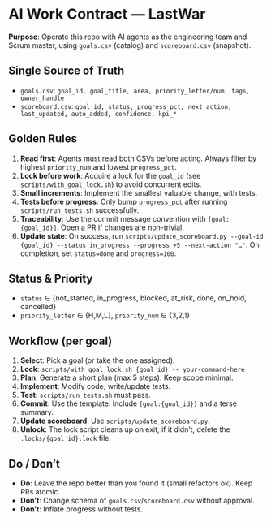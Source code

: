 # AI Work Contract — LastWar

**Purpose**: Operate this repo with AI agents as the engineering team and Scrum master, using `goals.csv` (catalog) and `scoreboard.csv` (snapshot).

## Single Source of Truth
- `goals.csv`: `goal_id, goal_title, area, priority_letter/num, tags, owner_handle`
- `scoreboard.csv`: `goal_id, status, progress_pct, next_action, last_updated, auto_added, confidence, kpi_*`

## Golden Rules
1. **Read first**: Agents must read both CSVs before acting. Always filter by highest `priority_num` and lowest `progress_pct`.
2. **Lock before work**: Acquire a lock for the `goal_id` (see `scripts/with_goal_lock.sh`) to avoid concurrent edits.
3. **Small increments**: Implement the smallest valuable change, with tests.
4. **Tests before progress**: Only bump `progress_pct` after running `scripts/run_tests.sh` successfully.
5. **Traceability**: Use the commit message convention with `[goal:{goal_id}]`. Open a PR if changes are non-trivial.
6. **Update state**: On success, run `scripts/update_scoreboard.py --goal-id {goal_id} --status in_progress --progress +5 --next-action "…"`. On completion, set `status=done` and `progress=100`.

## Status & Priority
- `status` ∈ {not_started, in_progress, blocked, at_risk, done, on_hold, cancelled}
- `priority_letter` ∈ {H,M,L}, `priority_num` ∈ {3,2,1}

## Workflow (per goal)
1. **Select**: Pick a goal (or take the one assigned).
2. **Lock**: `scripts/with_goal_lock.sh {goal_id} -- your-command-here`
3. **Plan**: Generate a short plan (max 5 steps). Keep scope minimal.
4. **Implement**: Modify code; write/update tests.
5. **Test**: `scripts/run_tests.sh` must pass.
6. **Commit**: Use the template. Include `[goal:{goal_id}]` and a terse summary.
7. **Update scoreboard**: Use `scripts/update_scoreboard.py`.
8. **Unlock**: The lock script cleans up on exit; if it didn’t, delete the `.locks/{goal_id}.lock` file.

## Do / Don’t
- **Do**: Leave the repo better than you found it (small refactors ok). Keep PRs atomic.
- **Don’t**: Change schema of `goals.csv`/`scoreboard.csv` without approval.
- **Don’t**: Inflate progress without tests.
